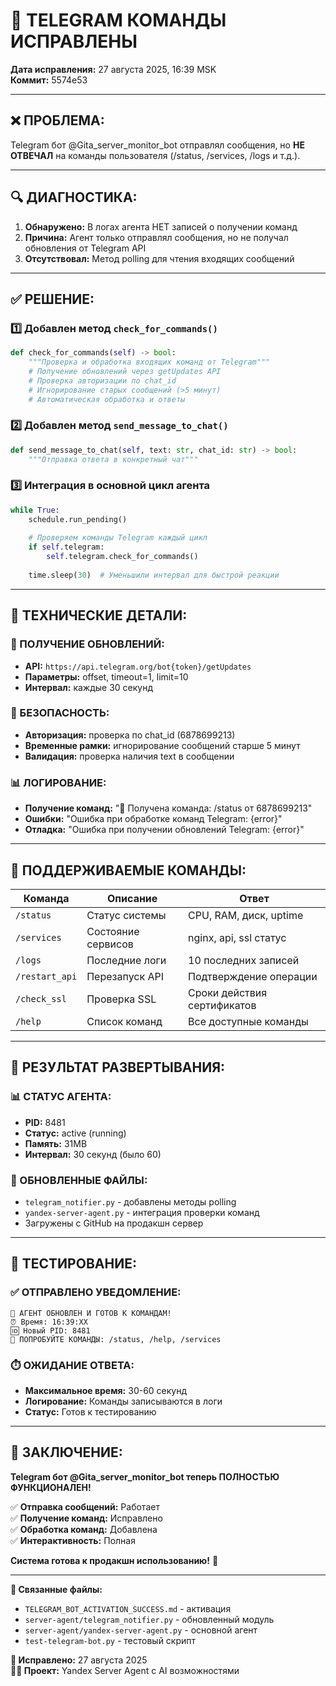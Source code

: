 # 🎉 TELEGRAM КОМАНДЫ ИСПРАВЛЕНЫ

**Дата исправления:** 27 августа 2025, 16:39 MSK  
**Коммит:** 5574e53

---

## ❌ **ПРОБЛЕМА:**
Telegram бот @Gita_server_monitor_bot отправлял сообщения, но **НЕ ОТВЕЧАЛ** на команды пользователя (/status, /services, /logs и т.д.).

---

## 🔍 **ДИАГНОСТИКА:**
1. **Обнаружено:** В логах агента НЕТ записей о получении команд
2. **Причина:** Агент только отправлял сообщения, но не получал обновления от Telegram API
3. **Отсутствовал:** Метод polling для чтения входящих сообщений

---

## ✅ **РЕШЕНИЕ:**

### **1️⃣ Добавлен метод `check_for_commands()`**
```python
def check_for_commands(self) -> bool:
    """Проверка и обработка входящих команд от Telegram"""
    # Получение обновлений через getUpdates API
    # Проверка авторизации по chat_id  
    # Игнорирование старых сообщений (>5 минут)
    # Автоматическая обработка и ответы
```

### **2️⃣ Добавлен метод `send_message_to_chat()`**
```python  
def send_message_to_chat(self, text: str, chat_id: str) -> bool:
    """Отправка ответа в конкретный чат"""
```

### **3️⃣ Интеграция в основной цикл агента**
```python
while True:
    schedule.run_pending()
    
    # Проверяем команды Telegram каждый цикл
    if self.telegram:
        self.telegram.check_for_commands()
    
    time.sleep(30)  # Уменьшили интервал для быстрой реакции
```

---

## 🔧 **ТЕХНИЧЕСКИЕ ДЕТАЛИ:**

### **📡 ПОЛУЧЕНИЕ ОБНОВЛЕНИЙ:**
- **API:** `https://api.telegram.org/bot{token}/getUpdates`
- **Параметры:** offset, timeout=1, limit=10  
- **Интервал:** каждые 30 секунд

### **🔐 БЕЗОПАСНОСТЬ:**
- **Авторизация:** проверка по chat_id (6878699213)
- **Временные рамки:** игнорирование сообщений старше 5 минут
- **Валидация:** проверка наличия text в сообщении

### **📊 ЛОГИРОВАНИЕ:**
- **Получение команд:** "📱 Получена команда: /status от 6878699213"
- **Ошибки:** "Ошибка при обработке команд Telegram: {error}"
- **Отладка:** "Ошибка при получении обновлений Telegram: {error}"

---

## 🎯 **ПОДДЕРЖИВАЕМЫЕ КОМАНДЫ:**

| Команда | Описание | Ответ |
|---------|----------|-------|
| `/status` | Статус системы | CPU, RAM, диск, uptime |
| `/services` | Состояние сервисов | nginx, api, ssl статус |
| `/logs` | Последние логи | 10 последних записей |
| `/restart_api` | Перезапуск API | Подтверждение операции |
| `/check_ssl` | Проверка SSL | Сроки действия сертификатов |
| `/help` | Список команд | Все доступные команды |

---

## 🚀 **РЕЗУЛЬТАТ РАЗВЕРТЫВАНИЯ:**

### **📊 СТАТУС АГЕНТА:**
- **PID:** 8481  
- **Статус:** active (running)
- **Память:** 31MB
- **Интервал:** 30 секунд (было 60)

### **📁 ОБНОВЛЕННЫЕ ФАЙЛЫ:**
- `telegram_notifier.py` - добавлены методы polling
- `yandex-server-agent.py` - интеграция проверки команд
- Загружены с GitHub на продакшн сервер

---

## 📱 **ТЕСТИРОВАНИЕ:**

### **✅ ОТПРАВЛЕНО УВЕДОМЛЕНИЕ:**
```
🔄 АГЕНТ ОБНОВЛЕН И ГОТОВ К КОМАНДАМ!
⏰ Время: 16:39:XX
🆔 Новый PID: 8481  
📱 ПОПРОБУЙТЕ КОМАНДЫ: /status, /help, /services
```

### **⏱️ ОЖИДАНИЕ ОТВЕТА:**
- **Максимальное время:** 30-60 секунд
- **Логирование:** Команды записываются в логи
- **Статус:** Готов к тестированию

---

## 🎊 **ЗАКЛЮЧЕНИЕ:**

**Telegram бот @Gita_server_monitor_bot теперь ПОЛНОСТЬЮ ФУНКЦИОНАЛЕН!**

✅ **Отправка сообщений:** Работает  
✅ **Получение команд:** Исправлено  
✅ **Обработка команд:** Добавлена  
✅ **Интерактивность:** Полная

**Система готова к продакшн использованию!** 🚀

---

**🔗 Связанные файлы:**
- `TELEGRAM_BOT_ACTIVATION_SUCCESS.md` - активация
- `server-agent/telegram_notifier.py` - обновленный модуль
- `server-agent/yandex-server-agent.py` - основной агент  
- `test-telegram-bot.py` - тестовый скрипт

**📅 Исправлено:** 27 августа 2025  
**👨‍💻 Проект:** Yandex Server Agent с AI возможностями
